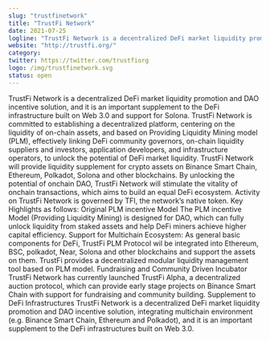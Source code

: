 ```yaml
---
slug: "trustfinetwork"
title: "TrustFi Network"
date: 2021-07-25
logline: "TrustFi Network is a decentralized DeFi market liquidity promotion and DAO incentive solution built on web 3.0 and support for Solona, centering on the liquidity of on-chain assets, to unlock the potential of DeFi market liquidity."
website: "http://trustfi.org/"
category: 
twitter: https://twitter.com/trustfiorg
logo: /img/trustfinetwork.svg
status: open
---
```


TrustFi Network is a decentralized DeFi market liquidity promotion and DAO incentive solution, and it is an important supplement to the DeFi infrastructure built on Web 3.0 and support for Solona.
TrustFi Network is committed to establishing a decentralized platform, centering on the liquidity of on-chain assets, and based on Providing Liquidity Mining model (PLM), effectively linking DeFi community governors, on-chain liquidity suppliers and investors, application developers, and infrastructure operators, to unlock the potential of DeFi market liquidity.
TrustFi Network will provide liquidity supplement for crypto assets on Binance Smart Chain, Ethereum, Polkadot, Solona and other blockchains. By unlocking the potential of onchain DAO, TrustFi Network will stimulate the vitality of onchain transactions, which aims to build an equal DeFi ecosystem. Activity on TrustFi Network is governed by TFI, the network’s native token.
Key Highlights as follows:
Original PLM incentive Model
The PLM incentive Model (Providing Liquidity Mining) is designed for DAO, which can fully unlock liquidity from staked assets and help DeFi miners achieve higher capital efficiency.
Support for Multichain Ecosystem:
As general basic components for DeFi, TrustFi PLM Protocol wil be integrated into Ethereum, BSC, polkadot, Near, Solona and other blockchains and support the assets on them. TrustFi provides a decentralized modular liquidity management tool based on PLM model.
Fundraising and Community Driven Incubator
TrustFi Network has currently launched TrustFi Alpha, a decentralized auction protocol, which can provide early stage projects on Binance Smart Chain with support for fundraising and community building.
Supplement to DeFi Infrastructures
TrustFi Network is a decentralized DeFi market liquidity promotion and DAO incentive solution, integrating multichain environment (e.g. Binance Smart Chain, Ethereum and Polkadot), and it is an important supplement to the DeFi infrastructures built on Web 3.0.